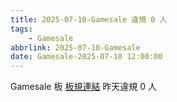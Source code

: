 ```yaml
---
title: 2025-07-10-Gamesale 違規 0 人
tags:
    - Gamesale
abbrlink: 2025-07-10-Gamesale
date: Gamesale-2025-07-10 12:00:00
---
```

Gamesale 板 [板規連結](https://www.ptt.cc/bbs/Gossiping/M.1637425085.A.07D.html)
昨天違規 0 人
